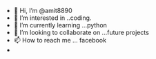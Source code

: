 - 👋 Hi, I’m @amit8890
- 👀 I’m interested in ..coding.
- 🌱 I’m currently learning ...python
- 💞️ I’m looking to collaborate on ...future projects
- 📫 How to reach me ... facebook
- 

<!---
amit8890/amit8890 is a ✨ special ✨ repository because its `README.md` (this file) appears on your GitHub profile.
You can click the Preview link to take a look at your changes.
--->
